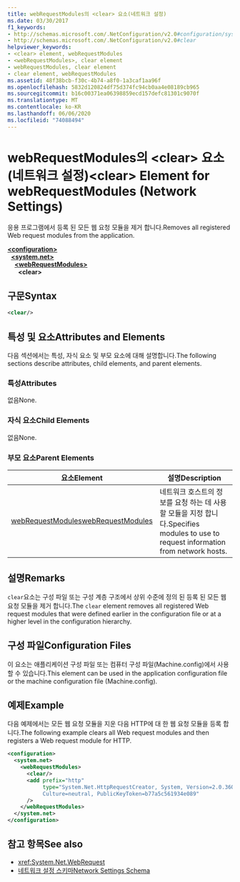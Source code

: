 ```yaml
---
title: webRequestModules의 <clear> 요소(네트워크 설정)
ms.date: 03/30/2017
f1_keywords:
- http://schemas.microsoft.com/.NetConfiguration/v2.0#configuration/system.net/webRequestModules/clear
- http://schemas.microsoft.com/.NetConfiguration/v2.0#clear
helpviewer_keywords:
- <clear> element, webRequestModules
- <webRequestModules>, clear element
- webRequestModules, clear element
- clear element, webRequestModules
ms.assetid: 48f38bcb-f30c-4b74-a8f0-1a3caf1aa96f
ms.openlocfilehash: 5832d120824df75d374fc94cb0aa4e08189cb965
ms.sourcegitcommit: b16c00371ea06398859ecd157defc81301c9070f
ms.translationtype: MT
ms.contentlocale: ko-KR
ms.lasthandoff: 06/06/2020
ms.locfileid: "74088494"
---
```

# <a name="clear-element-for-webrequestmodules-network-settings"></a><span data-ttu-id="b96e7-102">webRequestModules의 \<clear> 요소(네트워크 설정)</span><span class="sxs-lookup"><span data-stu-id="b96e7-102">\<clear> Element for webRequestModules (Network Settings)</span></span>
<span data-ttu-id="b96e7-103">응용 프로그램에서 등록 된 모든 웹 요청 모듈을 제거 합니다.</span><span class="sxs-lookup"><span data-stu-id="b96e7-103">Removes all registered Web request modules from the application.</span></span>  

[**\<configuration>**](../configuration-element.md)\
&nbsp;&nbsp;[**\<system.net>**](system-net-element-network-settings.md)\
&nbsp;&nbsp;&nbsp;&nbsp;[**\<webRequestModules>**](webrequestmodules-element-network-settings.md)\
&nbsp;&nbsp;&nbsp;&nbsp;&nbsp;&nbsp;**\<clear>**

## <a name="syntax"></a><span data-ttu-id="b96e7-104">구문</span><span class="sxs-lookup"><span data-stu-id="b96e7-104">Syntax</span></span>  
  
```xml  
<clear/>  
```  
  
## <a name="attributes-and-elements"></a><span data-ttu-id="b96e7-105">특성 및 요소</span><span class="sxs-lookup"><span data-stu-id="b96e7-105">Attributes and Elements</span></span>  
 <span data-ttu-id="b96e7-106">다음 섹션에서는 특성, 자식 요소 및 부모 요소에 대해 설명합니다.</span><span class="sxs-lookup"><span data-stu-id="b96e7-106">The following sections describe attributes, child elements, and parent elements.</span></span>  
  
### <a name="attributes"></a><span data-ttu-id="b96e7-107">특성</span><span class="sxs-lookup"><span data-stu-id="b96e7-107">Attributes</span></span>  
 <span data-ttu-id="b96e7-108">없음</span><span class="sxs-lookup"><span data-stu-id="b96e7-108">None.</span></span>  
  
### <a name="child-elements"></a><span data-ttu-id="b96e7-109">자식 요소</span><span class="sxs-lookup"><span data-stu-id="b96e7-109">Child Elements</span></span>  
 <span data-ttu-id="b96e7-110">없음</span><span class="sxs-lookup"><span data-stu-id="b96e7-110">None.</span></span>  
  
### <a name="parent-elements"></a><span data-ttu-id="b96e7-111">부모 요소</span><span class="sxs-lookup"><span data-stu-id="b96e7-111">Parent Elements</span></span>  
  
|<span data-ttu-id="b96e7-112">**요소**</span><span class="sxs-lookup"><span data-stu-id="b96e7-112">**Element**</span></span>|<span data-ttu-id="b96e7-113">**설명**</span><span class="sxs-lookup"><span data-stu-id="b96e7-113">**Description**</span></span>|  
|-----------------|---------------------|  
|[<span data-ttu-id="b96e7-114">webRequestModules</span><span class="sxs-lookup"><span data-stu-id="b96e7-114">webRequestModules</span></span>](webrequestmodules-element-network-settings.md)|<span data-ttu-id="b96e7-115">네트워크 호스트의 정보를 요청 하는 데 사용할 모듈을 지정 합니다.</span><span class="sxs-lookup"><span data-stu-id="b96e7-115">Specifies modules to use to request information from network hosts.</span></span>|  
  
## <a name="remarks"></a><span data-ttu-id="b96e7-116">설명</span><span class="sxs-lookup"><span data-stu-id="b96e7-116">Remarks</span></span>  
 <span data-ttu-id="b96e7-117">`clear`요소는 구성 파일 또는 구성 계층 구조에서 상위 수준에 정의 된 등록 된 모든 웹 요청 모듈을 제거 합니다.</span><span class="sxs-lookup"><span data-stu-id="b96e7-117">The `clear` element removes all registered Web request modules that were defined earlier in the configuration file or at a higher level in the configuration hierarchy.</span></span>  
  
## <a name="configuration-files"></a><span data-ttu-id="b96e7-118">구성 파일</span><span class="sxs-lookup"><span data-stu-id="b96e7-118">Configuration Files</span></span>  
 <span data-ttu-id="b96e7-119">이 요소는 애플리케이션 구성 파일 또는 컴퓨터 구성 파일(Machine.config)에서 사용할 수 있습니다.</span><span class="sxs-lookup"><span data-stu-id="b96e7-119">This element can be used in the application configuration file or the machine configuration file (Machine.config).</span></span>  
  
## <a name="example"></a><span data-ttu-id="b96e7-120">예제</span><span class="sxs-lookup"><span data-stu-id="b96e7-120">Example</span></span>  
 <span data-ttu-id="b96e7-121">다음 예제에서는 모든 웹 요청 모듈을 지운 다음 HTTP에 대 한 웹 요청 모듈을 등록 합니다.</span><span class="sxs-lookup"><span data-stu-id="b96e7-121">The following example clears all Web request modules and then registers a Web request module for HTTP.</span></span>  
  
```xml  
<configuration>  
  <system.net>  
    <webRequestModules>  
      <clear/>  
      <add prefix="http"  
           type="System.Net.HttpRequestCreator, System, Version=2.0.3600.0,  
           Culture=neutral, PublicKeyToken=b77a5c561934e089"  
      />  
    </webRequestModules>  
  </system.net>  
</configuration>  
```  
  
## <a name="see-also"></a><span data-ttu-id="b96e7-122">참고 항목</span><span class="sxs-lookup"><span data-stu-id="b96e7-122">See also</span></span>

- <xref:System.Net.WebRequest>
- [<span data-ttu-id="b96e7-123">네트워크 설정 스키마</span><span class="sxs-lookup"><span data-stu-id="b96e7-123">Network Settings Schema</span></span>](index.md)
